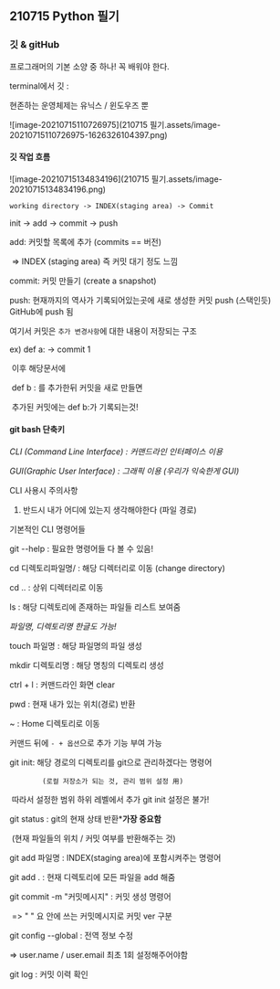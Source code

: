 ## 210715 Python 필기

### 깃 & gitHub

프로그래머의 기본 소양 중 하나! 꼭 배워야 한다.

terminal에서 깃 :

현존하는 운영체제는 유닉스 / 윈도우즈 뿐

![image-20210715110726975](210715 필기.assets/image-20210715110726975-1626326104397.png)

#### 깃 작업 흐름 

![image-20210715134834196](210715 필기.assets/image-20210715134834196.png)

`working directory -> INDEX(staging area) -> Commit`

init -> add -> commit -> push

add: 커밋할 목록에 추가 (commits == 버전) 

​       => INDEX (staging area) 즉 커밋 대기 정도 느낌

commit: 커밋 만들기 (create a snapshot)

push: 현재까지의 역사가 기록되어있는곳에 새로 생성한 커밋 push (스택인듯) GitHub에 push 됨

여기서 커밋은 `추가 변경사항`에 대한 내용이 저장되는 구조

ex) def a:  -> commit 1

​      이후 해당문서에

​      def b : 를 추가한뒤 커밋을 새로 만들면

​     추가된 커밋에는 def b:가  기록되는것!



#### git bash 단축키

*CLI (Command Line Interface) : 커맨드라인 인터페이스 이용*

*GUI(Graphic User Interface) : 그래픽 이용 (우리가 익숙한게 GUI)*

CLI 사용시 주의사항

1. 반드시 내가 어디에 있는지 생각해야한다 (파일 경로)

기본적인 CLI 명령어들

git --help : 필요한 명령어들 다 볼 수 있음!

cd 디렉토리파일명/ : 해당 디렉터리로 이동 (change directory)

cd .. : 상위 디렉터리로 이동

ls : 해당 디렉토리에 존재하는 파일들 리스트 보여줌

*파일명, 디렉토리명 한글도 가능!*

touch 파일명 : 해당 파일명의 파일 생성

mkdir 디렉토리명 : 해당 명칭의 디렉토리 생성 

ctrl + l :  커맨드라인 화면 clear

pwd : 현재 내가 있는 위치(경로) 반환

~ : Home 디렉토리로 이동 

커맨드 뒤에 `- + 옵션`으로 추가 기능 부여 가능



git init: 해당 경로의 디렉토리를 git으로 관리하겠다는 명령어

 			(로컬 저장소가 되는 것, 관리 범위 설정 用)

​             따라서 설정한 범위 하위 레벨에서 추가 git init 설정은 불가!

git status : git의 현재 상태 반환***가장 중요함**

​                   (현재 파일들의 위치 / 커밋 여부를 반환해주는 것)

git add 파일명 :  INDEX(staging area)에 포함시켜주는 명령어 

git add . : 현재 디렉토리에 모든 파일을 add 해줌

git commit -m "커밋메시지" : 커밋 생성 명령어 

​                           =>  "  " 요 안에 쓰는 커밋메시지로 커밋 ver 구분 

git config --global : 전역 정보 수정

=> user.name / user.email  최초 1회 설정해주어야함 

git log : 커밋 이력 확인

